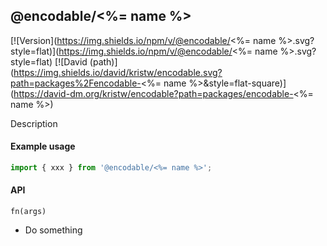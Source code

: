 ## @encodable/<%= name %>

[![Version](https://img.shields.io/npm/v/@encodable/<%= name
%>.svg?style=flat)](https://img.shields.io/npm/v/@encodable/<%= name %>.svg?style=flat)
[![David (path)](https://img.shields.io/david/kristw/encodable.svg?path=packages%2Fencodable-<%=
name
%>&style=flat-square)](https://david-dm.org/kristw/encodable?path=packages/encodable-<%=
name %>)

Description

#### Example usage

```js
import { xxx } from '@encodable/<%= name %>';
```

#### API

`fn(args)`

- Do something

